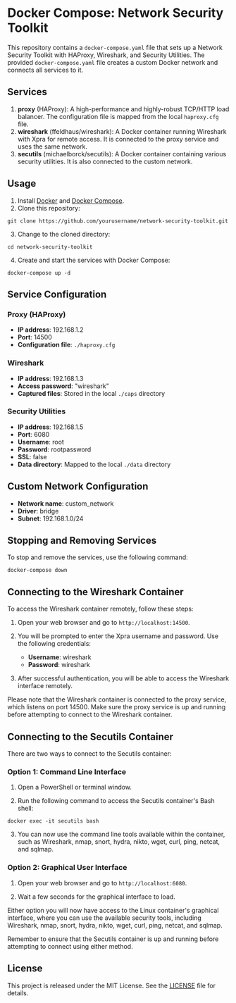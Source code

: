 # Docker Compose: Network Security Toolkit

This repository contains a `docker-compose.yaml` file that sets up a Network Security Toolkit with HAProxy, Wireshark, and Security Utilities. The provided `docker-compose.yaml` file creates a custom Docker network and connects all services to it.

## Services

1. **proxy** (HAProxy): A high-performance and highly-robust TCP/HTTP load balancer. The configuration file is mapped from the local `haproxy.cfg` file.
2. **wireshark** (ffeldhaus/wireshark): A Docker container running Wireshark with Xpra for remote access. It is connected to the proxy service and uses the same network.
3. **secutils** (michaelborck/secutils): A Docker container containing various security utilities. It is also connected to the custom network.

## Usage

1. Install [Docker](https://www.docker.com/) and [Docker Compose](https://docs.docker.com/compose/).
2. Clone this repository:
```
git clone https://github.com/yourusername/network-security-toolkit.git
```
3. Change to the cloned directory:
```
cd network-security-toolkit
```
4. Create and start the services with Docker Compose:
```
docker-compose up -d
```

## Service Configuration

### Proxy (HAProxy)

- **IP address**: 192.168.1.2
- **Port**: 14500
- **Configuration file**: `./haproxy.cfg`

### Wireshark

- **IP address**: 192.168.1.3
- **Access password**: "wireshark"
- **Captured files**: Stored in the local `./caps` directory

### Security Utilities

- **IP address**: 192.168.1.5
- **Port**: 6080
- **Username**: root
- **Password**: rootpassword
- **SSL**: false
- **Data directory**: Mapped to the local `./data` directory

## Custom Network Configuration

- **Network name**: custom_network
- **Driver**: bridge
- **Subnet**: 192.168.1.0/24

## Stopping and Removing Services

To stop and remove the services, use the following command:

```
docker-compose down
```

## Connecting to the Wireshark Container

To access the Wireshark container remotely, follow these steps:

1. Open your web browser and go to `http://localhost:14500`.

2. You will be prompted to enter the Xpra username and password. Use the following credentials:

   - **Username**: wireshark
   - **Password**: wireshark

3. After successful authentication, you will be able to access the Wireshark interface remotely.

Please note that the Wireshark container is connected to the proxy service, which listens on port 14500. Make sure the proxy service is up and running before attempting to connect to the Wireshark container.

## Connecting to the Secutils Container

There are two ways to connect to the Secutils container:

### Option 1: Command Line Interface

1. Open a PowerShell or terminal window.

2. Run the following command to access the Secutils container's Bash shell:

```
docker exec -it secutils bash
```

3. You can now use the command line tools available within the container, such as Wireshark, nmap, snort, hydra, nikto, wget, curl, ping, netcat, and sqlmap.

### Option 2: Graphical User Interface

1. Open your web browser and go to `http://localhost:6080`.

2. Wait a few seconds for the graphical interface to load.



Either option you will now have access to the Linux container's graphical interface, where you can use the available security tools, including Wireshark, nmap, snort, hydra, nikto, wget, curl, ping, netcat, and sqlmap.

Remember to ensure that the Secutils container is up and running before attempting to connect using either method.
## License

This project is released under the MIT License. See the [LICENSE](LICENSE) file for details.
